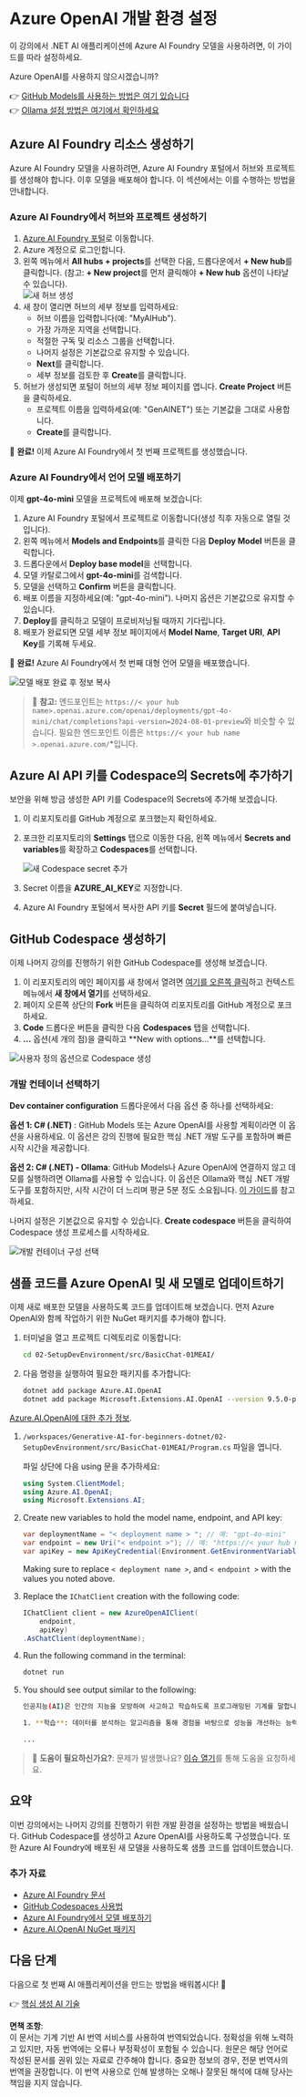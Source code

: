# Azure OpenAI 개발 환경 설정

이 강의에서 .NET AI 애플리케이션에 Azure AI Foundry 모델을 사용하려면, 이 가이드를 따라 설정하세요.

Azure OpenAI를 사용하지 않으시겠습니까?

👉 [GitHub Models를 사용하는 방법은 여기 있습니다](README.md)  
👉 [Ollama 설정 방법은 여기에서 확인하세요](getting-started-ollama.md)

## Azure AI Foundry 리소스 생성하기

Azure AI Foundry 모델을 사용하려면, Azure AI Foundry 포털에서 허브와 프로젝트를 생성해야 합니다. 이후 모델을 배포해야 합니다. 이 섹션에서는 이를 수행하는 방법을 안내합니다.

### Azure AI Foundry에서 허브와 프로젝트 생성하기

1. [Azure AI Foundry 포털](https://ai.azure.com/)로 이동합니다.  
1. Azure 계정으로 로그인합니다.  
1. 왼쪽 메뉴에서 **All hubs + projects**를 선택한 다음, 드롭다운에서 **+ New hub**를 클릭합니다. (참고: **+ New project**를 먼저 클릭해야 **+ New hub** 옵션이 나타날 수 있습니다).  
   ![새 허브 생성](../../../translated_images/ai-foundry-hub-selection.dc9bf6b90ab4b2b9f94ae6274422bcd318ee09091350750062740479f69a651c.ko.png)  
1. 새 창이 열리면 허브의 세부 정보를 입력하세요:  
    - 허브 이름을 입력합니다(예: "MyAIHub").  
    - 가장 가까운 지역을 선택합니다.  
    - 적절한 구독 및 리소스 그룹을 선택합니다.  
    - 나머지 설정은 기본값으로 유지할 수 있습니다.  
    - **Next**를 클릭합니다.  
    - 세부 정보를 검토한 후 **Create**를 클릭합니다.  
1. 허브가 생성되면 포털이 허브의 세부 정보 페이지를 엽니다. **Create Project** 버튼을 클릭하세요.  
    - 프로젝트 이름을 입력하세요(예: "GenAINET") 또는 기본값을 그대로 사용합니다.  
    - **Create**를 클릭합니다.  

🎉 **완료!** 이제 Azure AI Foundry에서 첫 번째 프로젝트를 생성했습니다.

### Azure AI Foundry에서 언어 모델 배포하기

이제 **gpt-4o-mini** 모델을 프로젝트에 배포해 보겠습니다:

1. Azure AI Foundry 포털에서 프로젝트로 이동합니다(생성 직후 자동으로 열릴 것입니다).  
1. 왼쪽 메뉴에서 **Models and Endpoints**를 클릭한 다음 **Deploy Model** 버튼을 클릭합니다.  
1. 드롭다운에서 **Deploy base model**을 선택합니다.  
1. 모델 카탈로그에서 **gpt-4o-mini**를 검색합니다.  
1. 모델을 선택하고 **Confirm** 버튼을 클릭합니다.  
1. 배포 이름을 지정하세요(예: "gpt-4o-mini"). 나머지 옵션은 기본값으로 유지할 수 있습니다.  
1. **Deploy**를 클릭하고 모델이 프로비저닝될 때까지 기다립니다.  
1. 배포가 완료되면 모델 세부 정보 페이지에서 **Model Name**, **Target URI**, **API Key**를 기록해 두세요.  

🎉 **완료!** Azure AI Foundry에서 첫 번째 대형 언어 모델을 배포했습니다.

![모델 배포 완료 후 정보 복사](../../../translated_images/deploytoazure-20-copymodelinfo.9797a0bffd24459c9b977d98e18a089accaece2917d2abcde4ab96db957e0fcb.ko.png)

> 📝 **참고:** 엔드포인트는 `https://< your hub name>.openai.azure.com/openai/deployments/gpt-4o-mini/chat/completions?api-version=2024-08-01-preview`와 비슷할 수 있습니다. 필요한 엔드포인트 이름은 `https://< your hub name >.openai.azure.com/`*입니다.

## Azure AI API 키를 Codespace의 Secrets에 추가하기

보안을 위해 방금 생성한 API 키를 Codespace의 Secrets에 추가해 보겠습니다.

1. 이 리포지토리를 GitHub 계정으로 포크했는지 확인하세요.  
1. 포크한 리포지토리의 **Settings** 탭으로 이동한 다음, 왼쪽 메뉴에서 **Secrets and variables**를 확장하고 **Codespaces**를 선택합니다.  

    ![새 Codespace secret 추가](../../../translated_images/codespaces-secret.0e168026d0078356489f51ca61b195603283511c73bb805b056619f994652f7c.ko.jpeg)  
1. Secret 이름을 **AZURE_AI_KEY**로 지정합니다.  
1. Azure AI Foundry 포털에서 복사한 API 키를 **Secret** 필드에 붙여넣습니다.  

## GitHub Codespace 생성하기

이제 나머지 강의를 진행하기 위한 GitHub Codespace를 생성해 보겠습니다.

1. 이 리포지토리의 메인 페이지를 새 창에서 열려면 [여기를 오른쪽 클릭](https://github.com/microsoft/Generative-AI-for-beginners-dotnet)하고 컨텍스트 메뉴에서 **새 창에서 열기**를 선택하세요.  
1. 페이지 오른쪽 상단의 **Fork** 버튼을 클릭하여 리포지토리를 GitHub 계정으로 포크하세요.  
1. **Code** 드롭다운 버튼을 클릭한 다음 **Codespaces** 탭을 선택합니다.  
1. **...** 옵션(세 개의 점)을 클릭하고 **New with options...**를 선택합니다.  

![사용자 정의 옵션으로 Codespace 생성](../../../translated_images/creating-codespace.0e7334f85cf4c8d0e080a0d5b4c76c24c5bbe6bddf48dcd1403e092ea0d9bce9.ko.png)

### 개발 컨테이너 선택하기

**Dev container configuration** 드롭다운에서 다음 옵션 중 하나를 선택하세요:

**옵션 1: C# (.NET)** : GitHub Models 또는 Azure OpenAI를 사용할 계획이라면 이 옵션을 사용하세요. 이 옵션은 강의 진행에 필요한 핵심 .NET 개발 도구를 포함하며 빠른 시작 시간을 제공합니다.

**옵션 2: C# (.NET) - Ollama**: GitHub Models나 Azure OpenAI에 연결하지 않고 데모를 실행하려면 Ollama를 사용할 수 있습니다. 이 옵션은 Ollama와 핵심 .NET 개발 도구를 포함하지만, 시작 시간이 더 느리며 평균 5분 정도 소요됩니다. [이 가이드](getting-started-ollama.md)를 참고하세요.

나머지 설정은 기본값으로 유지할 수 있습니다. **Create codespace** 버튼을 클릭하여 Codespace 생성 프로세스를 시작하세요.

![개발 컨테이너 구성 선택](../../../translated_images/select-container-codespace.9b8ca34b6ff8b4cb80973924cbc1894cf7672d233b0055b47f702db60c4c6221.ko.png)

## 샘플 코드를 Azure OpenAI 및 새 모델로 업데이트하기

이제 새로 배포한 모델을 사용하도록 코드를 업데이트해 보겠습니다. 먼저 Azure OpenAI와 함께 작업하기 위한 NuGet 패키지를 추가해야 합니다.

1. 터미널을 열고 프로젝트 디렉토리로 이동합니다:

    ```bash
    cd 02-SetupDevEnvironment/src/BasicChat-01MEAI/
    ```

1. 다음 명령을 실행하여 필요한 패키지를 추가합니다:

    ```bash
    dotnet add package Azure.AI.OpenAI
    dotnet add package Microsoft.Extensions.AI.OpenAI --version 9.5.0-preview.1.25265.7
    ```

[Azure.AI.OpenAI에 대한 추가 정보](https://www.nuget.org/packages/Azure.AI.OpenAI/2.1.0#show-readme-container).

1. `/workspaces/Generative-AI-for-beginners-dotnet/02-SetupDevEnvironment/src/BasicChat-01MEAI/Program.cs` 파일을 엽니다.

    파일 상단에 다음 using 문을 추가하세요:

    ```csharp
    using System.ClientModel;
    using Azure.AI.OpenAI;
    using Microsoft.Extensions.AI;

1. Create new variables to hold the model name, endpoint, and API key:

    ```csharp
    var deploymentName = "< deployment name > "; // 예: "gpt-4o-mini"
    var endpoint = new Uri("< endpoint >"); // 예: "https://< your hub name >.openai.azure.com/"
    var apiKey = new ApiKeyCredential(Environment.GetEnvironmentVariable("AZURE_AI_SECRET"));
    ```

    Making sure to replace `< deployment name >`, and `< endpoint >` with the values you noted above.

1. Replace the `IChatClient` creation with the following code:

    ```csharp
    IChatClient client = new AzureOpenAIClient(
        endpoint,
        apiKey)
    .AsChatClient(deploymentName);
    ```

1. Run the following command in the terminal:

    ```bash
    dotnet run
    ```

1. You should see output similar to the following:

    ```bash
    인공지능(AI)은 인간의 지능을 모방하여 사고하고 학습하도록 프로그래밍된 기계를 말합니다. AI는 컴퓨터와 시스템이 인간의 지능이 필요한 작업을 수행할 수 있도록 하는 다양한 기술과 접근 방식을 포함합니다. 이러한 작업에는 다음이 포함됩니다:

    1. **학습**: 데이터를 분석하는 알고리즘을 통해 경험을 바탕으로 성능을 개선하는 능력.
    
    ...
    ```

> 🙋 **도움이 필요하신가요?**: 문제가 발생했나요? [이슈 열기](https://github.com/microsoft/Generative-AI-for-beginners-dotnet/issues/new?template=Blank+issue)를 통해 도움을 요청하세요.

## 요약

이번 강의에서는 나머지 강의를 진행하기 위한 개발 환경을 설정하는 방법을 배웠습니다. GitHub Codespace를 생성하고 Azure OpenAI를 사용하도록 구성했습니다. 또한 Azure AI Foundry에 배포된 새 모델을 사용하도록 샘플 코드를 업데이트했습니다.

### 추가 자료

- [Azure AI Foundry 문서](https://learn.microsoft.com/azure/ai-services/)  
- [GitHub Codespaces 사용법](https://docs.github.com/en/codespaces/getting-started)  
- [Azure AI Foundry에서 모델 배포하기](https://learn.microsoft.com/azure/ai-services/deploy/)  
- [Azure.AI.OpenAI NuGet 패키지](https://www.nuget.org/packages/Azure.AI.OpenAI)

## 다음 단계

다음으로 첫 번째 AI 애플리케이션을 만드는 방법을 배워봅시다! 🚀

👉 [핵심 생성 AI 기술](../03-CoreGenerativeAITechniques/readme.md)

**면책 조항**:  
이 문서는 기계 기반 AI 번역 서비스를 사용하여 번역되었습니다. 정확성을 위해 노력하고 있지만, 자동 번역에는 오류나 부정확성이 포함될 수 있습니다. 원문은 해당 언어로 작성된 문서를 권위 있는 자료로 간주해야 합니다. 중요한 정보의 경우, 전문 번역사의 번역을 권장합니다. 이 번역 사용으로 인해 발생하는 오해나 잘못된 해석에 대해 당사는 책임을 지지 않습니다.